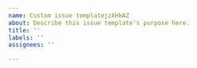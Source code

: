 ```yaml
---
name: Custom issue templatejzXHkAZ
about: Describe this issue template's purpose here.
title: ''
labels: ''
assignees: ''

---
```



